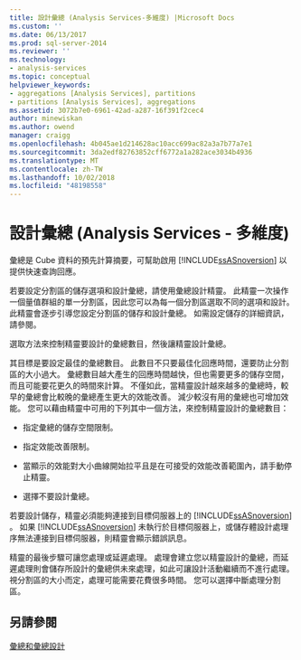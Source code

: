 ```yaml
---
title: 設計彙總 (Analysis Services-多維度) |Microsoft Docs
ms.custom: ''
ms.date: 06/13/2017
ms.prod: sql-server-2014
ms.reviewer: ''
ms.technology:
- analysis-services
ms.topic: conceptual
helpviewer_keywords:
- aggregations [Analysis Services], partitions
- partitions [Analysis Services], aggregations
ms.assetid: 3072b7e0-6961-42ad-a287-16f391f2cec4
author: minewiskan
ms.author: owend
manager: craigg
ms.openlocfilehash: 4b045ae1d214628ac10acc699ac82a3a7b77a7e1
ms.sourcegitcommit: 3da2edf82763852cff6772a1a282ace3034b4936
ms.translationtype: MT
ms.contentlocale: zh-TW
ms.lasthandoff: 10/02/2018
ms.locfileid: "48198558"
---
```

# <a name="designing-aggregations-analysis-services---multidimensional"></a>設計彙總 (Analysis Services - 多維度)
  彙總是 Cube 資料的預先計算摘要，可幫助啟用 [!INCLUDE[ssASnoversion](../../includes/ssasnoversion-md.md)] 以提供快速查詢回應。  
  
 若要設定分割區的儲存選項和設計彙總，請使用彙總設計精靈。 此精靈一次操作一個量值群組的單一分割區，因此您可以為每一個分割區選取不同的選項和設計。 此精靈會逐步引導您設定分割區的儲存和設計彙總。 如需設定儲存的詳細資訊，請參閱。  
  
 選取方法來控制精靈要設計的彙總數目，然後讓精靈設計彙總。  
  
 其目標是要設定最佳的彙總數目。 此數目不只要最佳化回應時間，還要防止分割區的大小過大。 彙總數目越大產生的回應時間越快，但也需要更多的儲存空間，而且可能要花更久的時間來計算。 不僅如此，當精靈設計越來越多的彙總時，較早的彙總會比較晚的彙總產生更大的效能改善。 減少較沒有用的彙總也可增加效能。 您可以藉由精靈中可用的下列其中一個方法，來控制精靈設計的彙總數目：  
  
-   指定彙總的儲存空間限制。  
  
-   指定效能改善限制。  
  
-   當顯示的效能對大小曲線開始拉平且是在可接受的效能改善範圍內，請手動停止精靈。  
  
-   選擇不要設計彙總。  
  
 若要設計儲存，精靈必須能夠連接到目標伺服器上的 [!INCLUDE[ssASnoversion](../../includes/ssasnoversion-md.md)] 。 如果 [!INCLUDE[ssASnoversion](../../includes/ssasnoversion-md.md)] 未執行於目標伺服器上，或儲存體設計處理序無法連接到目標伺服器，則精靈會顯示錯誤訊息。  
  
 精靈的最後步驟可讓您處理或延遲處理。 處理會建立您以精靈設計的彙總，而延遲處理則會儲存所設計的彙總供未來處理，如此可讓設計活動繼續而不進行處理。 視分割區的大小而定，處理可能需要花費很多時間。 您可以選擇中斷處理分割區。  
  
## <a name="see-also"></a>另請參閱  
 [彙總和彙總設計](../multidimensional-models-olap-logical-cube-objects/aggregations-and-aggregation-designs.md)  
  
  

